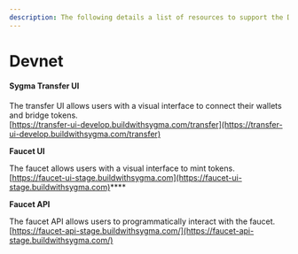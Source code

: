 ```yaml
---
description: The following details a list of resources to support the Devnet environment.
---
```


# Devnet

#### Sygma Transfer UI

The transfer UI allows users with a visual interface to connect their wallets and bridge tokens.\
[https://transfer-ui-develop.buildwithsygma.com/transfer](https://transfer-ui-develop.buildwithsygma.com/transfer)

**Faucet UI**

The faucet allows users with a visual interface to mint tokens.\
[https://faucet-ui-stage.buildwithsygma.com](https://faucet-ui-stage.buildwithsygma.com)****

**Faucet API**

The faucet API allows users to programmatically interact with the faucet.\
[https://faucet-api-stage.buildwithsygma.com/](https://faucet-api-stage.buildwithsygma.com/)
